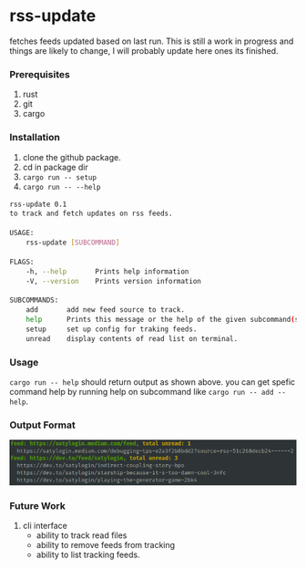 # rss-update

fetches feeds updated based on last run. This is still a work in progress and things are likely to
change, I will probably update here ones its finished.

### Prerequisites
1. rust
2. git
3. cargo

### Installation
1. clone the github package.
2. cd in package dir
3. `cargo run -- setup`
4. `cargo run -- --help`
```bash
rss-update 0.1
to track and fetch updates on rss feeds.

USAGE:
    rss-update [SUBCOMMAND]

FLAGS:
    -h, --help       Prints help information
    -V, --version    Prints version information

SUBCOMMANDS:
    add       add new feed source to track.
    help      Prints this message or the help of the given subcommand(s)
    setup     set up config for traking feeds.
    unread    display contents of read list on terminal.
```

### Usage
`cargo run -- help` should return output as shown above. you can get spefic command help by running
help on subcommand like `cargo run -- add --help`.

### Output Format
![output.png](images/output.png)

### Future Work
1. cli interface
    * ability to track read files
    * ability to remove feeds from tracking
    * ability to list tracking feeds.
